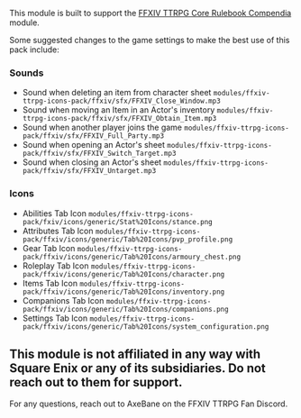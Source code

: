 
This module is built to support the [FFXIV TTRPG Core Rulebook Compendia](https://github.com/AxeBane/ffxiv-ttrpg-core-rulebook-compendia) module.

Some suggested changes to the game settings to make the best use of this pack include:

### Sounds
* Sound when deleting an item from character sheet ``modules/ffxiv-ttrpg-icons-pack/ffxiv/sfx/FFXIV_Close_Window.mp3``
* Sound when moving an Item in an Actor's inventory ``modules/ffxiv-ttrpg-icons-pack/ffxiv/sfx/FFXIV_Obtain_Item.mp3``
* Sound when another player joins the game ``modules/ffxiv-ttrpg-icons-pack/ffxiv/sfx/FFXIV_Full_Party.mp3``
* Sound when opening an Actor's sheet ``modules/ffxiv-ttrpg-icons-pack/ffxiv/sfx/FFXIV_Switch_Target.mp3``
* Sound when closing an Actor's sheet ``modules/ffxiv-ttrpg-icons-pack/ffxiv/sfx/FFXIV_Untarget.mp3``
### Icons
* Abilities Tab Icon ``modules/ffxiv-ttrpg-icons-pack/fxiv/icons/generic/Stat%20Icons/stance.png``
* Attributes Tab Icon ``modules/ffxiv-ttrpg-icons-pack/ffxiv/icons/generic/Tab%20Icons/pvp_profile.png``
* Gear Tab Icon ``modules/ffxiv-ttrpg-icons-pack/ffxiv/icons/generic/Tab%20Icons/armoury_chest.png``
* Roleplay Tab Icon ``modules/ffxiv-ttrpg-icons-pack/ffxiv/icons/generic/Tab%20Icons/character.png``
* Items Tab Icon ``modules/ffxiv-ttrpg-icons-pack/ffxiv/icons/generic/Tab%20Icons/inventory.png``
* Companions Tab Icon ``modules/ffxiv-ttrpg-icons-pack/ffxiv/icons/generic/Tab%20Icons/companions.png``
* Settings Tab Icon ``modules/ffxiv-ttrpg-icons-pack/ffxiv/icons/generic/Tab%20Icons/system_configuration.png``


## This module is not affiliated in any way with Square Enix or any of its subsidiaries. Do not reach out to them for support.

For any questions, reach out to AxeBane on the FFXIV TTRPG Fan Discord.
